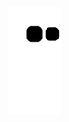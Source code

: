 ![Snake animation](https://github.com/rafaballerini/rafaballerini/blob/output/github-contribution-grid-snake.svg) 
